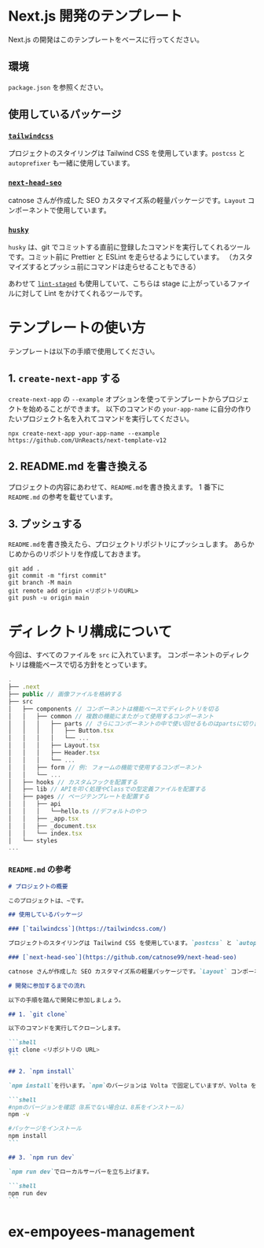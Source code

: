 # Next.js 開発のテンプレート

Next.js の開発はこのテンプレートをベースに行ってください。

## 環境

`package.json` を参照ください。

## 使用しているパッケージ

### [`tailwindcss`](https://tailwindcss.com/)

プロジェクトのスタイリングは Tailwind CSS を使用しています。`postcss` と `autoprefixer` も一緒に使用しています。

### [`next-head-seo`](https://github.com/catnose99/next-head-seo)

catnose さんが作成した SEO カスタマイズ系の軽量パッケージです。`Layout` コンポーネントで使用しています。

### [`husky`](https://typicode.github.io/husky/#/)

`husky` は、git でコミットする直前に登録したコマンドを実行してくれるツールです。コミット前に Prettier と ESLint を走らせるようにしています。
（カスタマイズするとプッシュ前にコマンドは走らせることもできる）

あわせて [`lint-staged`](https://github.com/okonet/lint-staged) も使用していて、こちらは stage に上がっているファイルに対して Lint をかけてくれるツールです。

# テンプレートの使い方

テンプレートは以下の手順で使用してください。

## 1. `create-next-app` する

`create-next-app` の `--example` オプションを使ってテンプレートからプロジェクトを始めることができます。
以下のコマンドの `your-app-name` に自分の作りたいプロジェクト名を入れてコマンドを実行してください。

```shell
npx create-next-app your-app-name --example https://github.com/UnReacts/next-template-v12
```

## 2. README.md を書き換える

プロジェクトの内容にあわせて、`README.md`を書き換えます。
1 番下に `README.md` の参考を載せています。

## 3. プッシュする

`README.md`を書き換えたら、プロジェクトリポジトリにプッシュします。
あらかじめからのリポジトリを作成しておきます。

```shell
git add .
git commit -m "first commit"
git branch -M main
git remote add origin <リポジトリのURL>
git push -u origin main
```

# ディレクトリ構成について

今回は、すべてのファイルを `src` に入れています。
コンポーネントのディレクトリは機能ベースで切る方針をとっています。

```js
.
├── .next
├── public // 画像ファイルを格納する
├── src
│   ├── components // コンポーネントは機能ベースでディレクトリを切る
│   │   ├── common // 複数の機能にまたがって使用するコンポーネント
│   │   │   ├── parts // さらにコンポーネントの中で使い回せるものはpartsに切り出す
│   │   │   │   ├── Button.tsx
│   │   │   │   └── ...
│   │   │   ├── Layout.tsx
│   │   │   ├── Header.tsx
│   │   │   └── ...
│   │   ├── form // 例: フォームの機能で使用するコンポーネント
│   │   └── ...
│   ├── hooks // カスタムフックを配置する
│   ├── lib // APIを叩く処理やClassでの型定義ファイルを配置する
│   ├── pages // ページテンプレートを配置する
│   │   ├── api
│   │   │   └──hello.ts //デフォルトのやつ
│   │   ├── _app.tsx
│   │   ├── _document.tsx
│   │   └── index.tsx
│   └── styles
...
```

### `README.md` の参考

````md
# プロジェクトの概要

このプロジェクトは、~です。

## 使用しているパッケージ

### [`tailwindcss`](https://tailwindcss.com/)

プロジェクトのスタイリングは Tailwind CSS を使用しています。`postcss` と `autoprefixer` も一緒に使用しています。

### [`next-head-seo`](https://github.com/catnose99/next-head-seo)

catnose さんが作成した SEO カスタマイズ系の軽量パッケージです。`Layout` コンポーネントで使用しています。

# 開発に参加するまでの流れ

以下の手順を踏んで開発に参加しましょう。

## 1. `git clone`

以下のコマンドを実行してクローンします。

```shell
git clone <リポジトリの URL>
```

## 2. `npm install`

`npm install`を行います。`npm`のバージョンは Volta で固定していますが、Volta を使っていない人は、`npm -v`で 8 系かどうかを確かめます。

```shell
#npmのバージョンを確認（8系でない場合は、8系をインストール）
npm -v

#パッケージをインストール
npm install
```

## 3. `npm run dev`

`npm run dev`でローカルサーバーを立ち上げます。

```shell
npm run dev
```
````
# ex-empoyees-management

